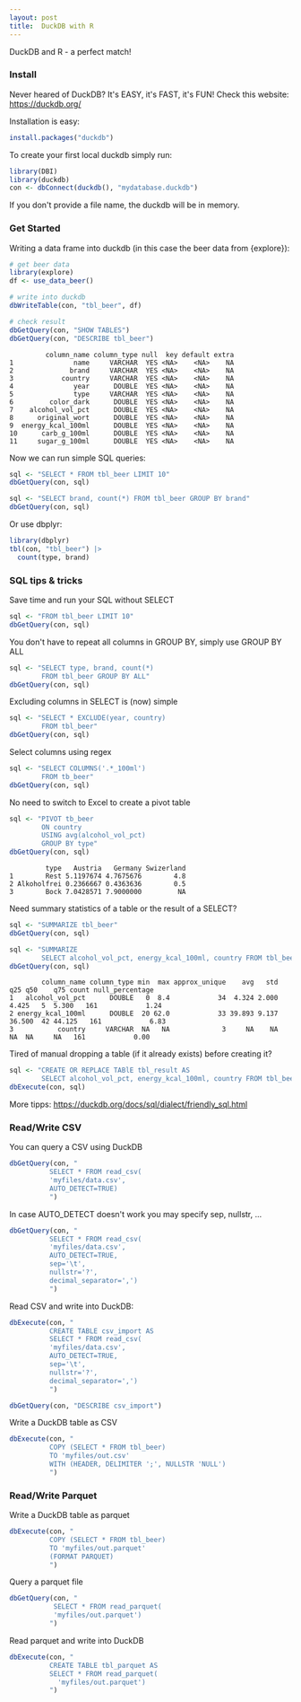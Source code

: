 ```yaml
---
layout: post
title:  DuckDB with R
---
```


DuckDB and R - a perfect match!

### Install

Never heared of DuckDB? It's EASY, it's FAST, it's FUN! 
Check this website: <https://duckdb.org/>

Installation is easy:

```R
install.packages("duckdb")
```

To create your first local duckdb simply run:

```R
library(DBI)
library(duckdb)
con <- dbConnect(duckdb(), "mydatabase.duckdb")
```

If you don't provide a file name, the duckdb will be in memory.

### Get Started

Writing a data frame into duckdb (in this case the beer data from {explore}):

```R
# get beer data
library(explore)
df <- use_data_beer()

# write into duckdb
dbWriteTable(con, "tbl_beer", df)

# check result
dbGetQuery(con, "SHOW TABLES")
dbGetQuery(con, "DESCRIBE tbl_beer")
```

```
         column_name column_type null  key default extra
1               name     VARCHAR  YES <NA>    <NA>    NA
2              brand     VARCHAR  YES <NA>    <NA>    NA
3            country     VARCHAR  YES <NA>    <NA>    NA
4               year      DOUBLE  YES <NA>    <NA>    NA
5               type     VARCHAR  YES <NA>    <NA>    NA
6         color_dark      DOUBLE  YES <NA>    <NA>    NA
7    alcohol_vol_pct      DOUBLE  YES <NA>    <NA>    NA
8      original_wort      DOUBLE  YES <NA>    <NA>    NA
9  energy_kcal_100ml      DOUBLE  YES <NA>    <NA>    NA
10      carb_g_100ml      DOUBLE  YES <NA>    <NA>    NA
11     sugar_g_100ml      DOUBLE  YES <NA>    <NA>    NA
```

Now we can run simple SQL queries:

```R
sql <- "SELECT * FROM tbl_beer LIMIT 10"
dbGetQuery(con, sql)
```

```R
sql <- "SELECT brand, count(*) FROM tbl_beer GROUP BY brand"
dbGetQuery(con, sql)
```

Or use dbplyr:

```R
library(dbplyr)
tbl(con, "tbl_beer") |> 
  count(type, brand)
```

### SQL tips & tricks

Save time and run your SQL without SELECT

```R
sql <- "FROM tbl_beer LIMIT 10"
dbGetQuery(con, sql)
```

You don't have to repeat all columns in GROUP BY, simply use GROUP BY ALL

```R
sql <- "SELECT type, brand, count(*)
        FROM tbl_beer GROUP BY ALL"
dbGetQuery(con, sql)
```

Excluding columns in SELECT is (now) simple

```R
sql <- "SELECT * EXCLUDE(year, country)
        FROM tbl_beer"
dbGetQuery(con, sql)
```

Select columns using regex

```R
sql <- "SELECT COLUMNS('.*_100ml')
        FROM tb_beer"
dbGetQuery(con, sql)
```

No need to switch to Excel to create a pivot table

```R
sql <- "PIVOT tb_beer
        ON country
        USING avg(alcohol_vol_pct)
        GROUP BY type"
dbGetQuery(con, sql)
```

```
         type   Austria   Germany Swizerland
1        Rest 5.1197674 4.7675676        4.8
2 Alkoholfrei 0.2366667 0.4363636        0.5
3        Bock 7.0428571 7.9000000         NA
```

Need summary statistics of a table or the result of a SELECT? 

```R
sql <- "SUMMARIZE tbl_beer"
dbGetQuery(con, sql)
```

```R
sql <- "SUMMARIZE 
        SELECT alcohol_vol_pct, energy_kcal_100ml, country FROM tbl_beer"
dbGetQuery(con, sql)
```

```
        column_name column_type min  max approx_unique    avg   std    q25 q50    q75 count null_percentage
1   alcohol_vol_pct      DOUBLE   0  8.4            34  4.324 2.000  4.425   5  5.300   161            1.24
2 energy_kcal_100ml      DOUBLE  20 62.0            33 39.893 9.137 36.500  42 44.125   161            6.83
3           country     VARCHAR  NA   NA             3     NA    NA     NA  NA     NA   161            0.00
```

Tired of manual dropping a table (if it already exists) before creating it?

```R
sql <- "CREATE OR REPLACE TABlE tbl_result AS 
        SELECT alcohol_vol_pct, energy_kcal_100ml, country FROM tbl_beer"
dbExecute(con, sql)
```

More tipps: <https://duckdb.org/docs/sql/dialect/friendly_sql.html>

### Read/Write CSV

You can query a CSV using DuckDB

```R
dbGetQuery(con, "
          SELECT * FROM read_csv(
          'myfiles/data.csv',
          AUTO_DETECT=TRUE)
          ")
```

In case AUTO_DETECT doesn't work you may specify sep, nullstr, ...

```R
dbGetQuery(con, "
          SELECT * FROM read_csv(
          'myfiles/data.csv',
          AUTO_DETECT=TRUE, 
          sep='\t', 
          nullstr='?', 
          decimal_separator=',')
          ")
```

Read CSV and write into DuckDB:

```R
dbExecute(con, "
          CREATE TABLE csv_import AS
          SELECT * FROM read_csv(
          'myfiles/data.csv',
          AUTO_DETECT=TRUE, 
          sep='\t', 
          nullstr='?', 
          decimal_separator=',')
          ")

dbGetQuery(con, "DESCRIBE csv_import")
```

Write a DuckDB table as CSV

```R
dbExecute(con, "
          COPY (SELECT * FROM tbl_beer) 
          TO 'myfiles/out.csv' 
          WITH (HEADER, DELIMITER ';', NULLSTR 'NULL')
          ")
```

### Read/Write Parquet

Write a DuckDB table as parquet

```R
dbExecute(con, "
          COPY (SELECT * FROM tbl_beer) 
          TO 'myfiles/out.parquet' 
          (FORMAT PARQUET)
          ")
```

Query a parquet file

```R
dbGetQuery(con, "
           SELECT * FROM read_parquet(
           'myfiles/out.parquet')
          ")
```

Read parquet and write into DuckDB

```R
dbExecute(con, "
          CREATE TABLE tbl_parquet AS
          SELECT * FROM read_parquet(
            'myfiles/out.parquet')
          ")
```
